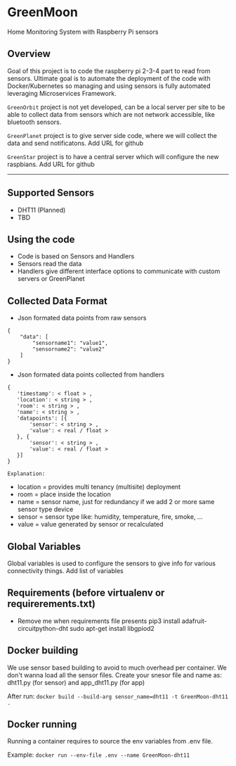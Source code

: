 # GreenMoon
Home Monitoring System with Raspberry Pi sensors

## Overview
Goal of this project is to code the raspberry pi 2-3-4 part to read from sensors.
Ultimate goal is to automate the deployment of the code with Docker/Kubernetes so managing and using
sensors is fully automated leveraging Microservices Framework.

`GreenOrbit` project is not yet developed, can be a local server per site to be able to collect data from sensors
which are not network accessible, like bluetooth sensors.

`GreenPlanet` project is to give server side code, where we will collect the data and send notificatons.
<TBD> Add URL for github

`GreenStar` project is to have a central server which will configure the new raspbians.
<TBD> Add URL for github

----------------------------------
## Supported Sensors
 - DHT11 (Planned)
 - TBD

## Using the code
 - Code is based on Sensors and Handlers
 - Sensors read the data
 - Handlers give different interface options to communicate with custom servers or GreenPlanet

## Collected Data Format
- Json formated data points from raw sensors
```
{
	"data": [
		"sensorname1": "value1",
		"sensorname2": "value2"
	]
}
```

- Json formated data points collected from handlers
 ```
{
	'timestamp': < float > ,
	'location': < string > ,
	'room': < string > ,
	'name': < string > ,
	'datapoints': [{
		'sensor': < string > ,
		'value': < real / float >
	}, {
		'sensor': < string > ,
		'value': < real / float >
	}]
}
  ```

`Explanation:`
- location = provides multi tenancy (multisite) deployment
- room = place inside the location
- name = sensor name, just for redundancy if we add 2 or more same sensor type device
- sensor = sensor type like: humidity, temperature, fire, smoke, ...
- value = value generated by sensor or recalculated

## Global Variables
Global variables is used to configure the sensors to give info for various connectivity things.
<TBD> Add list of variables

## Requirements (before virtualenv or requirerements.txt)
- Remove me when requirements file presents
pip3 install adafruit-circuitpython-dht
sudo apt-get install libgpiod2


## Docker building
We use sensor based building to avoid to much overhead per container.
We don't wanna load all the sensor files.
Create your snesor file and name as: dht11.py (for sensor) and app_dht11.py (for app)


After run:
 ```docker build --build-arg sensor_name=dht11 -t GreenMoon-dht11 .```

## Docker running
Running a container requires to source the env variables from .env file.

Example:
``` docker run --env-file .env --name GreenMoon-dht11 ```